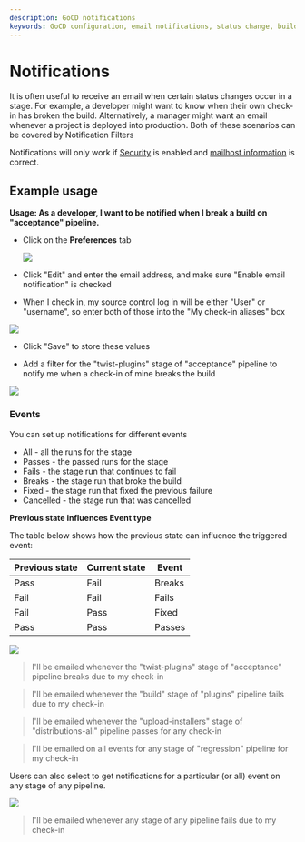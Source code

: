 ```yaml
---
description: GoCD notifications
keywords: GoCD configuration, email notifications, status change, build events
---
```



# Notifications

It is often useful to receive an email when certain status changes occur in a stage. For example, a developer might want to know when their own check-in has broken the build. Alternatively, a manager might want an email whenever a project is deployed into production. Both of these scenarios can be covered by Notification Filters

Notifications will only work if [Security](dev_authentication.html) is enabled and [mailhost information](admin_mailhost_info.html) is correct.

## Example usage

**Usage: As a developer, I want to be notified when I break a build on "acceptance" pipeline.**

- Click on the **Preferences** tab

    ![](../images/topnav_preferences.png)

- Click "Edit" and enter the email address, and make sure "Enable email notification" is checked
- When I check in, my source control log in will be either "User" or "username", so enter both of those into the "My check-in aliases" box

![](../images/3_email_and_matcher.png)

- Click "Save" to store these values

- Add a filter for the "twist-plugins" stage of "acceptance" pipeline to notify me when a check-in of mine breaks the build

![](../images/4_add_filter.png)

### Events

You can set up notifications for different events

-   All - all the runs for the stage
-   Passes - the passed runs for the stage
-   Fails - the stage run that continues to fail
-   Breaks - the stage run that broke the build
-   Fixed - the stage run that fixed the previous failure
-   Cancelled - the stage run that was cancelled

**Previous state influences Event type**

The table below shows how the previous state can influence the triggered event:

| **Previous state** | **Current state** | **Event** |
|-----------------|----------------|-------|
| Pass            | Fail           | Breaks |
| Fail            | Fail           | Fails  |
| Fail            | Pass           | Fixed |
| Pass            | Pass           | Passes  |

![](../images/5_added_filter.png)

> I'll be emailed whenever the "twist-plugins" stage of "acceptance" pipeline breaks due to my check-in

> I'll be emailed whenever the "build" stage of "plugins" pipeline fails due to my check-in

> I'll be emailed whenever the "upload-installers" stage of "distributions-all" pipeline passes for any check-in

> I'll be emailed on all events for any stage of "regression" pipeline for my check-in

Users can also select to get notifications for a particular (or all) event on any stage of any pipeline.

![](../images/6_added_filter_any_pipeline.png)

> I'll be emailed whenever any stage of any pipeline fails due to my check-in
